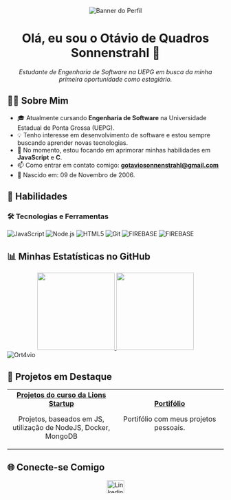<p align="center">
  <img src="[URL_DA_SUA_IMAGEM_DE_BANNER]" alt="Banner do Perfil">
</p>

<h1 align="center">Olá, eu sou o Otávio de Quadros Sonnenstrahl 👋</h1>
<p align="center">
  <em>Estudante de Engenharia de Software na UEPG em busca da minha primeira oportunidade como estagiário.</em>
</p>

## 👨‍💻 Sobre Mim

- 🎓 Atualmente cursando **Engenharia de Software** na Universidade Estadual de Ponta Grossa (UEPG).
- 💡 Tenho interesse em desenvolvimento de software e estou sempre buscando aprender novas tecnologias.
- 🌱 No momento, estou focando em aprimorar minhas habilidades em **JavaScript** e **C**.
- 📫 Como entrar em contato comigo: **gotaviosonnenstrahl@gmail.com**
- 🎂 Nascido em: 09 de Novembro de 2006.

## 🚀 Habilidades

<h3 align="left">🛠️ Tecnologias e Ferramentas</h3>
<p align="left">
  <img src="https://img.shields.io/badge/JavaScript-F7DF1E?style=for-the-badge&logo=javascript&logoColor=black" alt="JavaScript">
  <!--<img src="https://img.shields.io/badge/TypeScript-3178C6?style=for-the-badge&logo=typescript&logoColor=white" alt="TypeScript">-->
  <!--<img src="https://img.shields.io/badge/React-20232A?style=for-the-badge&logo=react&logoColor=61DAFB" alt="React">-->
  <img src="https://img.shields.io/badge/Node.js-339933?style=for-the-badge&logo=nodedotjs&logoColor=white" alt="Node.js">
  <img src="https://img.shields.io/badge/HTML5-E34F26?style=for-the-badge&logo=html5&logoColor=white" alt="HTML5">
  <!--<img src="https://img.shields.io/badge/Tailwind_CSS-38B2AC?style=for-the-badge&logo=tailwind-css&logoColor=white" alt="TailwindCSS">-->
  <img src="https://img.shields.io/badge/Git-F05032?style=for-the-badge&logo=git&logoColor=white" alt="Git">
  <!--<img src="https://img.shields.io/badge/MySQL-4479A1?style=for-the-badge&logo=mysql&logoColor=white" alt="MySQL">-->
  <!--<img src="https://img.shields.io/badge/Figma-F24E1E?style=for-the-badge&logo=figma&logoColor=white" alt="Figma">-->
  <img src="https://img.shields.io/badge/Firebase-FFCA28?style=for-the-badge&logo=Firebase&logoColor=black" alt="FIREBASE">
  <img src="https://img.shields.io/badge/MongoDB-2F4538?style=for-the-badge&logo=MongoDB&logoColor=black" alt="FIREBASE">
</p>

## 📊 Minhas Estatísticas no GitHub

<div align="center">
  <a href="https://github.com/Ort4vi0">
    <img height="180em" src="https://github-readme-stats.vercel.app/api?username=Ort4vi0&show_icons=true&theme=dracula&include_all_commits=true&count_private=true"/>
    <img height="180em" src="https://github-readme-stats.vercel.app/api/top-langs/?username=Ort4vi0&layout=compact&langs_count=7&theme=dracula"/>
  </a>
</div>
  <img src="https://komarev.com/ghpvc/?username=Ort4vio&label=Profile%20views&color=0e75b6&style=flat" alt="Ort4vio" />
</p>

## 📌 Projetos em Destaque

<table border="0" align="center">
<tr border="0">
<td width="50%" align="center">
  <a href="https://github.com/Ort4vi0/LIONSDEV">
    <b>Projetos do curso da Lions Startup</b>
  </a>
  <br />
  <p>Projetos, baseados em JS, utilização de NodeJS, Docker, MongoDB</p>
</td>
<td width="50%" align="center">
  <a href="https://github.com/Ort4vi0/PORTFOLIO">
    <b>Portifólio</b>
  </a>
  <br />
  <p>Portifólio com meus projetos pessoais.</p>
</td>
</tr>
</table>

## 🌐 Conecte-se Comigo

<p align="center">
<a href="https://linkedin.com/in/otaviosonnenstrahl" target="blank"><img align="center" src="https://raw.githubusercontent.com/rahuldkjain/github-profile-readme-generator/master/src/images/icons/Social/linked-in-alt.svg" alt="Linkedin - Otavio Sonnenstrahl" height="30" width="40" /></a>
</p>
